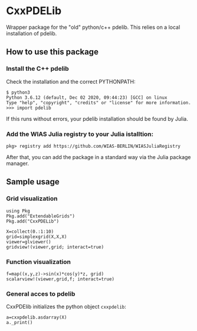 CxxPDELib
=========

Wrapper package for the "old" python/c++ pdelib.
This relies on a local installation of pdelib.


## How to use this package


### Install the C++ pdelib

Check the installation  and the correct PYTHONPATH:

```
$ python3
Python 3.6.12 (default, Dec 02 2020, 09:44:23) [GCC] on linux
Type "help", "copyright", "credits" or "license" for more information.
>>> import pdelib
```

If this runs without errors, your pdelib installation should be found
by Julia.


### Add the WIAS Julia registry to your Julia istalltion:
````
pkg> registry add https://github.com/WIAS-BERLIN/WIASJuliaRegistry
````

After that, you can add the package in a standard way via the
Julia package manager.

## Sample usage

### Grid visualization

```
using Pkg
Pkg.add("ExtendableGrids")
Pkg.add("CxxPDELib")

X=collect(0.:1:10)
grid=simplexgrid(X,X,X)
viewer=glviewer()
gridview!(viewer,grid; interact=true)
```


### Function visualization

```
f=map((x,y,z)->sin(x)*cos(y)*z, grid)
scalarview!(viewer,grid,f; interact=true)
```

### General acces to pdelib

CxxPDElib initializes the python object `cxxpdelib`:

```
a=cxxpdelib.asdarray(X)
a._print()
```
